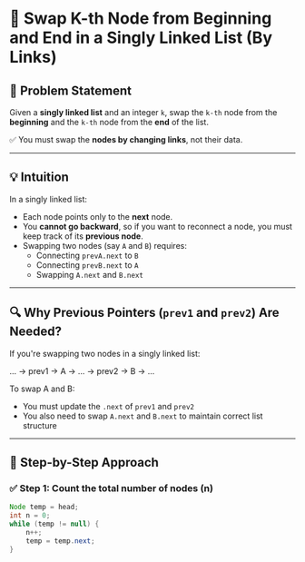 # 🔁 Swap K-th Node from Beginning and End in a Singly Linked List (By Links)

## 🚩 Problem Statement

Given a **singly linked list** and an integer `k`, swap the `k-th` node from the **beginning** and the `k-th` node from the **end** of the list.

✅ You must swap the **nodes by changing links**, not their data.

---

## 💡 Intuition

In a singly linked list:

- Each node points only to the **next** node.
- You **cannot go backward**, so if you want to reconnect a node, you must keep track of its **previous node**.
- Swapping two nodes (say `A` and `B`) requires:
  - Connecting `prevA.next` to `B`
  - Connecting `prevB.next` to `A`
  - Swapping `A.next` and `B.next`

---

## 🔍 Why Previous Pointers (`prev1` and `prev2`) Are Needed?

If you're swapping two nodes in a singly linked list:

... → prev1 → A → ... → prev2 → B → ...


To swap A and B:

- You must update the `.next` of `prev1` and `prev2`
- You also need to swap `A.next` and `B.next` to maintain correct list structure

---

## 🧠 Step-by-Step Approach

### ✅ Step 1: Count the total number of nodes (n)

```java
Node temp = head;
int n = 0;
while (temp != null) {
    n++;
    temp = temp.next;
}

